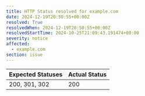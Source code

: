 ```yaml
---
title: HTTP Status resolved for example.com
date: 2024-12-19T20:50:55+00:00Z
resolved: True
resolvedWhen: 2024-12-19T20:50:55+00:00Z
resolvedStartTime: 2024-10-25T21:09:43.191474+00:00
severity: notice
affected:
  - example.com
section: issue
---
```


| Expected Statuses | Actual Status  |
|-------------------|----------------|
| 200, 301, 302 | 200 |
